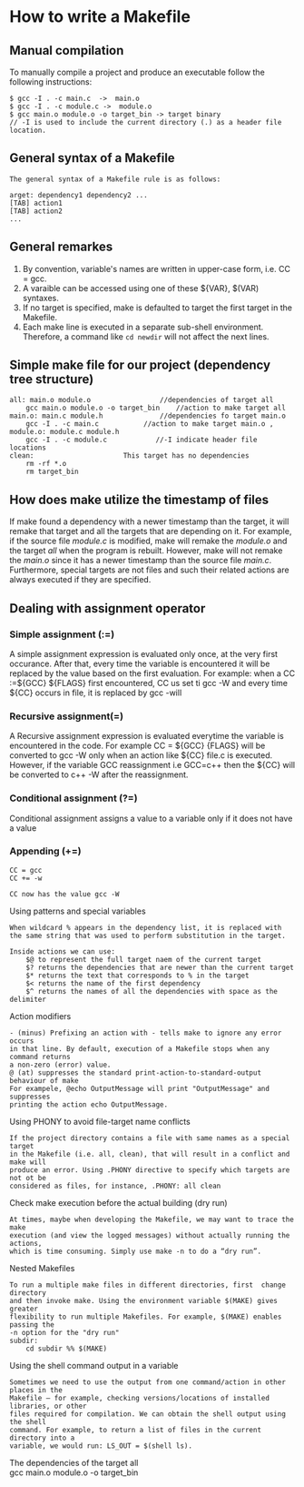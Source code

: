 # How to write a Makefile
				
 ## Manual compilation
To manually compile a project and produce an executable follow the following instructions:
```
$ gcc -I . -c main.c  ->  main.o
$ gcc -I . -c module.c ->  module.o
$ gcc main.o module.o -o target_bin -> target binary 
// -I is used to include the current directory (.) as a header file location.
```

 ## General syntax of a Makefile

	The general syntax of a Makefile rule is as follows:

	arget: dependency1 dependency2 ...
	[TAB] action1
	[TAB] action2
    ...

## General remarkes 
1. By convention,  variable's names are written in upper-case form, i.e. CC = gcc.
2. A varaible can be accessed using one of these ${VAR}, $(VAR) syntaxes.
3. If no target is specified, make is defaulted to target the first target in the Makefile.
4. Each make line is executed in a separate sub-shell environment. Therefore, a command like `cd newdir` will not affect the next lines.


##  Simple make file for our project (dependency tree structure)
```	
all: main.o module.o 				 //dependencies of target all 	
	gcc main.o module.o -o target_bin	 //action to make target all	
main.o: main.c module.h 			 //dependencies fo target main.o 	
	gcc -I . -c main.c 			 //action to make target main.o ,
module.o: module.c module.h														
	gcc -I . -c module.c 			//-I indicate header file locations	
clean:						This target has no dependencies						
	rm -rf *.o 													
	rm target_bin
```

## How does make utilize the timestamp of files	
If make found a dependency with a newer timestamp than the target, it will 
remake that target and all the targets that are depending on it. 
For example, if the source file *module.c* is modified, make will remake
the *module.o* and the target *all*  when the program is rebuilt. However, make will not remake
 the *main.o* since it has a newer timestamp than the source file *main.c*.
Furthermore, special targets are not files and such their related actions are always executed 
if they are specified.


## Dealing with assignment operator	
	
### Simple assignment (:=)	
A simple assignment expression is evaluated only once, at the very first occurance. 
After that, every time the variable is encountered it will be replaced by the value 
based on the first evaluation. For example: when a CC :=${GCC} ${FLAGS} first 
encountered, CC us set ti gcc -W and every time ${CC} occurs in file, it is replaced 
by gcc -will		
	
### Recursive assignment(=)	
A Recursive assignment expression is evaluated everytime the variable is encountered 
in the code. For example CC = ${GCC} {FLAGS} will be converted to gcc -W only when an
action like ${CC} file.c is executed. However, if the variable GCC reassignment i.e 
GCC=c++ then the ${CC} will be converted to c++ -W after the reassignment. 
	
### Conditional assignment (?=)	
Conditional assignment assigns a value to a variable only if it does not have a value	
	
### Appending (+=)	
```
CC = gcc 	
CC += -w 	
```
	CC now has the value gcc -W


 Using patterns and special variables	
	
	When wildcard % appears in the dependency list, it is replaced with	
	the same string that was used to perform substitution in the target.
	
	Inside actions we can use:	
		$@ to represent the full target naem of the current target 	
		$? returns the dependencies that are newer than the current target 	
		$* returns the text that corresponds to % in the target 	
		$< returns the name of the first dependency 	
		$^ returns the names of all the dependencies with space as the delimiter


 Action modifiers	
	
	- (minus) Prefixing an action with - tells make to ignore any error occurs	
	in that line. By default, execution of a Makefile stops when any command returns 
	a non-zero (error) value. 	
	@ (at) suppresses the standard print-action-to-standard-output behaviour of make  
	For exampele, @echo OutputMessage will print "OutputMessage" and suppresses 	
	printing the action echo OutputMessage. 


 Using PHONY to avoid file-target name conflicts	
	
	If the project directory contains a file with same names as a special target 	
	in the Makefile (i.e. all, clean), that will result in a conflict and make will	
	produce an error. Using .PHONY directive to specify which targets are not ot be  
	considered as files, for instance, .PHONY: all clean


 Check make execution before the actual building (dry run)	
	
	At times, maybe when developing the Makefile, we may want to trace the make 	
	execution (and view the logged messages) without actually running the actions,  
	which is time consuming. Simply use make -n to do a “dry run”.

 Nested Makefiles	
	
	To run a multiple make files in different directories, first  change directory 	
	and then invoke make. Using the environment variable $(MAKE) gives greater 	
	flexibility to run multiple Makefiles. For example, $(MAKE) enables passing the 
	-n option for the "dry run"	
	subdir:	
		cd subdir %% $(MAKE)


 Using the shell command output in a variable 	
	
	Sometimes we need to use the output from one command/action in other places in the 	
	Makefile — for example, checking versions/locations of installed libraries, or other 
	files required for compilation. We can obtain the shell output using the shell 		
	command. For example, to return a list of files in the current directory into a 	
	variable, we would run: LS_OUT = $(shell ls).
The dependencies of the target all 	
		gcc main.o module.o -o target_bin	
